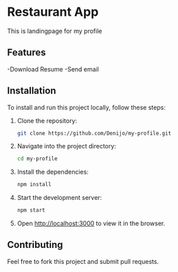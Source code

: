 # Restaurant App

This is landingpage for my profile

## Features
-Download Resume
-Send email

## Installation

To install and run this project locally, follow these steps:

1. Clone the repository:
    ```bash
    git clone https://github.com/Denijo/my-profile.git
    ```

2. Navigate into the project directory:
    ```bash
    cd my-profile
    ```

3. Install the dependencies:
    ```bash
    npm install
    ```

4. Start the development server:
    ```bash
    npm start
    ```

5. Open [http://localhost:3000](http://localhost:3000) to view it in the browser.

## Contributing
Feel free to fork this project and submit pull requests. 
